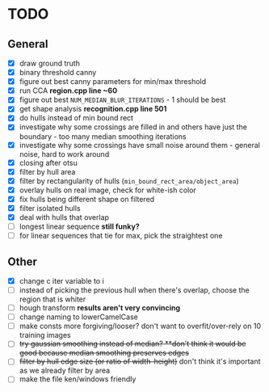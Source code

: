 # TODO

## General

- [x] draw ground truth
- [x] binary threshold canny
- [x] figure out best canny parameters for min/max threshold
- [x] run CCA **region.cpp line ~60**
- [x] figure out best `NUM_MEDIAN_BLUR_ITERATIONS` - 1 should be best
- [x] get shape analysis **recognition.cpp line 501**
- [x] do hulls instead of min bound rect
- [x] investigate why some crossings are filled in and others have just the boundary - too many median smoothing iterations
- [x] investigate why some crossings have small noise around them - general noise, hard to work around
- [x] closing after otsu
- [x] filter by hull area
- [x] filter by rectangularity of hulls (`min_bound_rect_area/object_area`)
- [x] overlay hulls on real image, check for white-ish color
- [x] fix hulls being different shape on filtered
- [x] filter isolated hulls
- [x] deal with hulls that overlap
- [ ] longest linear sequence **still funky?**
- [ ] for linear sequences that tie for max, pick the straightest one

## Other

- [x] change c iter variable to i
- [ ] instead of picking the previous hull when there's overlap, choose the region that is whiter
- [ ] hough transform **results aren't very convincing**
- [ ] change naming to lowerCamelCase
- [ ] make consts more forgiving/looser? don't want to overfit/over-rely on 10 training images
- [ ] ~~try gaussian smoothing instead of median? **don't think it would be good because median smoothing preserves edges~~
- [ ] ~~filter by hull edge size (or ratio of width-height)~~ don't think it's important as we already filter by area
- [ ] make the file ken/windows friendly
